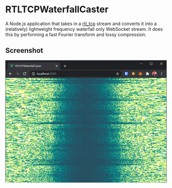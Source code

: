 # RTLTCPWaterfallCaster

A Node.js application that takes in a [rtl_tcp](https://osmocom.org/projects/rtl-sdr/wiki/Rtl-sdr#rtl_tcp) stream and converts it into a (relatively) lightweight frequency waterfall only WebSocket stream. It does this by performing a fast Fourier transform and lossy compression.

## Screenshot

![RTLTCPWaterfallCaster screenshot](screenshot.png)